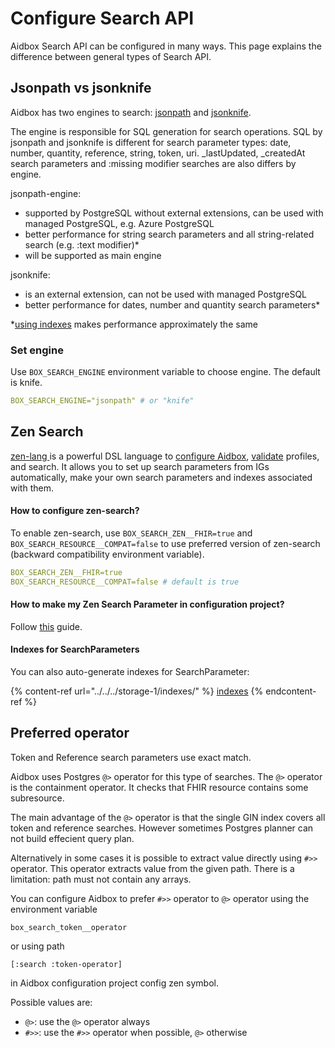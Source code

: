 # Configure Search API

Aidbox Search API can be configured in many ways. This page explains the difference between general types of Search API.

## Jsonpath vs jsonknife

Aidbox has two engines to search: [jsonpath](https://www.postgresql.org/docs/12/datatype-json.html#DATATYPE-JSONPATH) and [jsonknife](https://github.com/niquola/jsonknife).

The engine is responsible for SQL generation for search operations. SQL by jsonpath and jsonknife is different for search parameter types: date, number, quantity, reference, string, token, uri. \_lastUpdated, \_createdAt search parameters and :missing modifier searches are also differs by engine.

jsonpath-engine:

* supported by PostgreSQL without external extensions, can be used with managed PostgreSQL, e.g. Azure PostgreSQL
* better performance for string search parameters and all string-related search (e.g. :text modifier)\*
* will be supported as main engine

jsonknife:

* is an external extension, can not be used with managed PostgreSQL
* better performance for dates, number and quantity search parameters\*

\*[using indexes](../../../storage-1/indexes/get-suggested-indexes.md) makes performance approximately the same

### Set engine

Use `BOX_SEARCH_ENGINE` environment variable to choose engine. The default is knife.

```yaml
BOX_SEARCH_ENGINE="jsonpath" # or "knife"
```

## Zen Search

[zen-lang ](https://github.com/zen-lang/zen)is a powerful DSL language to [configure Aidbox](../../../aidbox-configuration/aidbox-zen-lang-project/setting-up-a-configuration-project.md), [validate](../../../modules/profiling-and-validation/profiling-with-zen-lang/) profiles, and search. It allows you to set up search parameters from IGs automatically, make your own search parameters and indexes associated with them.

#### How to configure zen-search?

To enable zen-search, use `BOX_SEARCH_ZEN__FHIR=true` and `BOX_SEARCH_RESOURCE__COMPAT=false` to use preferred version of zen-search (backward compatibility environment variable).

```yaml
BOX_SEARCH_ZEN__FHIR=true
BOX_SEARCH_RESOURCE__COMPAT=false # default is true
```

#### How to make my Zen Search Parameter in configuration project?

Follow [this](searchparameter.md#define-custom-searchparameter) guide.

#### Indexes for SearchParameters

You can also auto-generate indexes for SearchParameter:

{% content-ref url="../../../storage-1/indexes/" %}
[indexes](../../../storage-1/indexes/)
{% endcontent-ref %}

## Preferred operator

Token and Reference search parameters use exact match.

Aidbox uses Postgres `@>` operator for this type of searches. The `@>` operator is the containment operator. It checks that FHIR resource contains some subresource.

The main advantage of the `@>` operator is that the single GIN index covers all token and reference searches. However sometimes Postgres planner can not build effecient query plan.

Alternatively in some cases it is possible to extract value directly using `#>>` operator. This operator extracts value from the given path. There is a limitation: path must not contain any arrays.

You can configure Aidbox to prefer `#>>` operator to `@>` operator using the environment variable

```
box_search_token__operator
```

or using path

```
[:search :token-operator]
```

in Aidbox configuration project config zen symbol.

Possible values are:

* `@>`: use the `@>` operator always
* `#>>`: use the `#>>` operator when possible, `@>` otherwise
